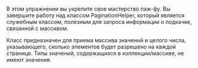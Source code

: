 В этом упражнении вы укрепите свое мастерство паж-фу. Вы завершите работу над классом PaginationHelper, который является служебным классом, полезным для запроса информации о подкачке, связанной с массивом.

Класс предназначен для приема массива значений и целого числа, указывающего, сколько элементов будет разрешено на каждой странице. Типы значений, содержащихся в коллекции/массиве, не имеют значения.